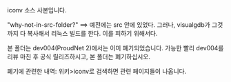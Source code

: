 iconv 소스 사본입니다.

"why-not-in-src-folder?"
==> 예전에는 src 안에 있었다.
그러나, visualgdb가 그것까지 다 복사해서 리눅스 빌드를 한다.
이를 피하기 위해서다.

본 폴더는 dev004(ProudNet 2)에서는 이미 폐기되었습니다. 가능한 빨리 dev004를 리뷰 마친 후 공식 릴리즈하시고, 본 폴더는 폐기하십시오.

폐기에 관련한 내역: 위키>iconv로 검색하면 관련 페이지들이 나옵니다.